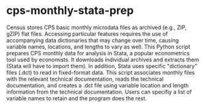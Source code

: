 # cps-monthly-stata-prep
Census stores CPS basic monthly microdata files as archived (e.g., ZIP, gZIP) flat files. Accessing particular features requires the use of accompanying data dictionaries that may change over time, causing variable names, locations, and lengths to vary as well. This Python script prepares CPS monthly data for analysis in Stata, a popular econometrics tool used by economists. It downloads individual archives and extracts them (Stata will have to import them). In addition, Stata uses specific "dictionary" files (.dct) to read in fixed-format data. This script associates monthly files with the relevant technical documentation, reads the technical documentation, and creates a .dct file using variable location and length information from the technical documentation. Users can specifiy a list of variable names to retain and the program does the rest. 
